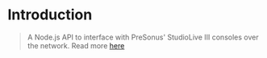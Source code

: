 # Introduction

> A Node.js API to interface with PreSonus' StudioLive III consoles over the network. Read more [here](https://featherbear.cc/presonus-studiolive-api/)
